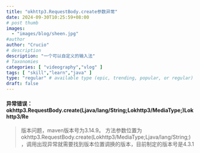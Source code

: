```yaml
---
title: "okhttp3.RequestBody.create参数异常"
date: 2024-09-30T10:25:59+08:00
# post thumb
images:
  - "images/blog/sheen.jpg"
#author
author: "Crucio"
# description
description: "一个可以自定义的输入法"
# Taxonomies
categories: [ "videography","vlog" ]
tags: [ "skill","learn","java" ]
type: "regular" # available type (epic, trending, popular, or regular)
draft: false
---
```


#### 异常错误：okhttp3.RequestBody.create(Ljava/lang/String;Lokhttp3/MediaType;)Lokhttp3/Re

> 版本问题，maven版本号为3.14.9。 方法参数位置为okhttp3.RequestBody.create(Lokhttp3/MediaType;Ljava/lang/String;)
> ，调用出现异常就需要找到版本位置调换的版本，目前制定的版本号是4.3.1

